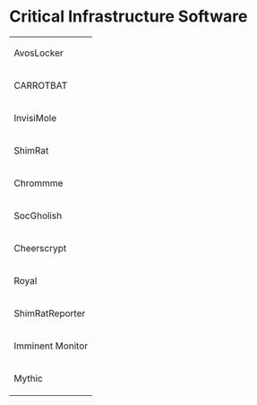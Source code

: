 # Critical Infrastructure Software
<table>
  <tr>
    <td>
      <p>AvosLocker</p>
    </td>
  </tr>
  <tr>
    <td>
      <p>CARROTBAT</p>
    </td>
  </tr>
  <tr>
    <td>
      <p>InvisiMole</p>
    </td>
  </tr>
  <tr>
    <td>
      <p>ShimRat</p>
    </td>
  </tr>
  <tr>
    <td>
      <p>Chrommme</p>
    </td>
  </tr>
  <tr>
    <td>
      <p>SocGholish</p>
    </td>
  </tr>
  <tr>
    <td>
      <p>Cheerscrypt</p>
    </td>
  </tr>
  <tr>
    <td>
      <p>Royal</p>
    </td>
  </tr>
  <tr>
    <td>
      <p>ShimRatReporter</p>
    </td>
  </tr>
  <tr>
    <td>
      <p>Imminent Monitor</p>
    </td>
  </tr>
  <tr>
    <td>
      <p>Mythic</p>
    </td>
  </tr>
</table>
